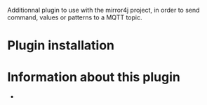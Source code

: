 Additionnal plugin to use with the mirror4j project, in order to send command, values or patterns to a MQTT topic.

# Plugin installation

# Information about this plugin

-
